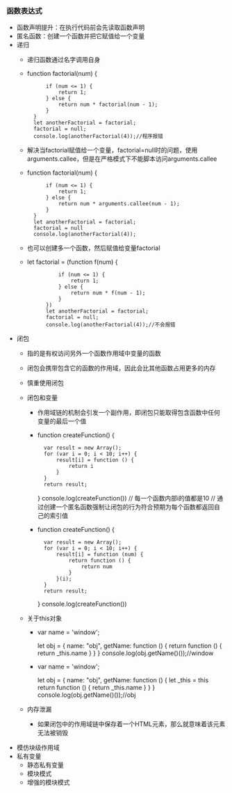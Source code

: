 ### 函数表达式

* 函数声明提升：在执行代码前会先读取函数声明
* 匿名函数：创建一个函数并把它赋值给一个变量
* 递归
    - 递归函数通过名字调用自身
    - function factorial(num) {

                if (num <= 1) {
                    return 1;
                } else {
                    return num * factorial(num - 1);
                }
            }
            let anotherFactorial = factorial;
            factorial = null;
            console.log(anotherFactorial(4));//程序报错

    - 解决当factorial赋值给一个变量，factorial=null时的问题，使用arguments.callee，但是在严格模式下不能脚本访问arguments.callee
    - function factorial(num) {

                if (num <= 1) {
                    return 1;
                } else {
                    return num * arguments.callee(num - 1);
                }
            }
            let anotherFactorial = factorial;
            factorial = null
            console.log(anotherFactorial(4));

    - 也可以创建多一个函数，然后赋值给变量factorial
    - let factorial = (function f(num) {

                    if (num <= 1) {
                        return 1;
                    } else {
                        return num * f(num - 1);
                    }
                })
                let anotherFactorial = factorial;
                factorial = null;
                console.log(anotherFactorial(4));//不会报错

* 闭包
    - 指的是有权访问另外一个函数作用域中变量的函数
    - 闭包会携带包含它的函数的作用域，因此会比其他函数占用更多的内存
    - 慎重使用闭包
    - 闭包和变量
        - 作用域链的机制会引发一个副作用，即闭包只能取得包含函数中任何变量的最后一个值

        - function createFunction() {

                var result = new Array();
                for (var i = 0; i < 10; i++) {
                    result[i] = function () {
                        return i
                    }
                }
                return result;
            }
            console.log(createFunction())
            // 每一个函数内部i的值都是10
            // 通过创建一个匿名函数强制让闭包的行为符合预期为每个函数都返回自己的索引值

        - function createFunction() {

                var result = new Array();
                for (var i = 0; i < 10; i++) {
                    result[i] = function (num) {
                        return function () {
                            return num
                        }
                    }(i);
                }
                return result;
            }
            console.log(createFunction())

    - 关于this对象
        - var name = 'window';

            let obj = {
                name: "obj",
                getName: function () {
                    return function () {
                        return _this.name
                    }
                }
            }
            console.log(obj.getName()());//window

        - var name = 'window';

            let obj = {
                name: "obj",
                getName: function () {
                    let _this = this
                    return function () {
                        return _this.name
                    }
                }
            }
            console.log(obj.getName()());//obj
    - 内存泄漏
        - 如果闭包中的作用域链中保存着一个HTML元素，那么就意味着该元素无法被销毁
- 模仿块级作用域
- 私有变量
    - 静态私有变量
    - 模块模式
    - 增强的模块模式

